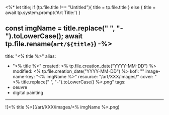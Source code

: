 <%*
let title;
if (tp.file.title !== "Untitled"){
	title = tp.file.title
} else {
	title = await tp.system.prompt('Art Title:')
}

const imgName = title.replace(" ", "-").toLowerCase();
await tp.file.rename(`art/${title}`)
-%>
---
title: "<% title %>"
alias:
- "<% title %>"
created: <% tp.file.creation_date("YYYY-MM-DD") %>
modified: <% tp.file.creation_date("YYYY-MM-DD") %>
kofi: ""
image-name-key: "<% imgName %>"
resource: "/art/XXX/images/"
cover: "<% title.replace(" ", "-").toLowerCase() %>.png"
tags:
- oeuvre
- digital painting
---

![<% title %>](/art/XXX/images/<% imgName %>.png)